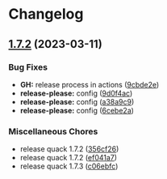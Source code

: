 # Changelog

## [1.7.2](https://github.com/codecat-io/chat/compare/@quack/server-v1.7.1...@quack/server-v1.7.2) (2023-03-11)


### Bug Fixes

* **GH:** release process in actions ([9cbde2e](https://github.com/codecat-io/chat/commit/9cbde2e010a7213b8175783323b4c65b568f28f4))
* **release-please:** config ([9d0f4ac](https://github.com/codecat-io/chat/commit/9d0f4ac2e48b4479b095d4b2bffe6228ced10adc))
* **release-please:** config ([a38a9c9](https://github.com/codecat-io/chat/commit/a38a9c957ffdc1b949ad25dec22676b5a953a89b))
* **release-please:** config ([6cebe2a](https://github.com/codecat-io/chat/commit/6cebe2abd9bb147edbe891751ff92dabfd9cd4a0))


### Miscellaneous Chores

* release quack 1.7.2 ([356cf26](https://github.com/codecat-io/chat/commit/356cf26afb67fce4122cdd81bc1fe8dc25de65a9))
* release quack 1.7.2 ([ef041a7](https://github.com/codecat-io/chat/commit/ef041a76e5429c43ba1518d35a1b1842ac6fe532))
* release quack 1.7.3 ([c06ebfc](https://github.com/codecat-io/chat/commit/c06ebfceecd749baf6e5dcfa3087eb4eb8ae09fa))
